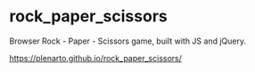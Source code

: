 # rock_paper_scissors

Browser Rock - Paper - Scissors game, built with JS and jQuery.

https://plenarto.github.io/rock_paper_scissors/
